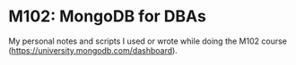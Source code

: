 M102: MongoDB for DBAs
======================

My personal notes and scripts I used or wrote while doing the M102 course (https://university.mongodb.com/dashboard).
